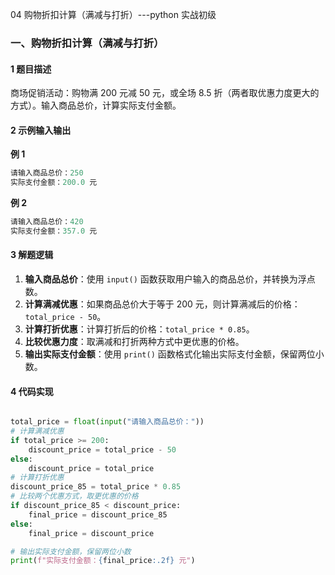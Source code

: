 04 购物折扣计算（满减与打折）---python 实战初级

### 一、购物折扣计算（满减与打折）

#### 1 题目描述

商场促销活动：购物满 200 元减 50 元，或全场 8.5 折（两者取优惠力度更大的方式）。输入商品总价，计算实际支付金额。

#### 2 示例输入输出

**例 1**

```python
请输入商品总价：250
实际支付金额：200.0 元

```

**例 2**

```python
请输入商品总价：420
实际支付金额：357.0 元

```

#### 3 解题逻辑

1. **输入商品总价**：使用 `input()` 函数获取用户输入的商品总价，并转换为浮点数。
2. **计算满减优惠**：如果商品总价大于等于 200 元，则计算满减后的价格：`total_price - 50`。
3. **计算打折优惠**：计算打折后的价格：`total_price * 0.85`。
4. **比较优惠力度**：取满减和打折两种方式中更优惠的价格。
5. **输出实际支付金额**：使用 `print()` 函数格式化输出实际支付金额，保留两位小数。

#### 4 代码实现

```python

total_price = float(input("请输入商品总价："))
# 计算满减优惠
if total_price >= 200:
    discount_price = total_price - 50
else:
    discount_price = total_price
# 计算打折优惠
discount_price_85 = total_price * 0.85
# 比较两个优惠方式，取更优惠的价格
if discount_price_85 < discount_price:
    final_price = discount_price_85
else:
    final_price = discount_price

# 输出实际支付金额，保留两位小数
print(f"实际支付金额：{final_price:.2f} 元")

```
